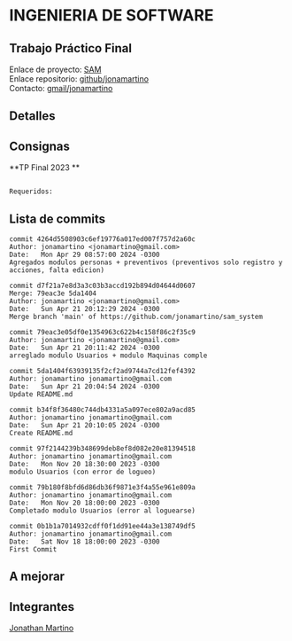 # INGENIERIA DE SOFTWARE

## Trabajo Práctico Final

Enlace de proyecto: [SAM](https://jonamartino.github.io/sam_system/index.html)              
Enlace repositorio: [github/jonamartino](https://github.com/jonamartino/sam_system)                                                        
Contacto: [gmail/jonamartino](mailto:jonamartino@gmail.com)

## Detalles

## Consignas

**TP Final 2023 **

```

Requeridos:

```

## Lista de commits
```
commit 4264d5508903c6ef19776a017ed007f757d2a60c 
Author: jonamartino <jonamartino@gmail.com>
Date:   Mon Apr 29 08:57:00 2024 -0300
Agregados modulos personas + preventivos (preventivos solo registro y acciones, falta edicion)
```
```
commit d7f21a7e8d3a3c03b3accd192b894d04644d0607
Merge: 79eac3e 5da1404
Author: jonamartino <jonamartino@gmail.com>
Date:   Sun Apr 21 20:12:29 2024 -0300
Merge branch 'main' of https://github.com/jonamartino/sam_system
```
```
commit 79eac3e05df0e1354963c622b4c158f86c2f35c9
Author: jonamartino <jonamartino@gmail.com>
Date:   Sun Apr 21 20:11:42 2024 -0300
arreglado modulo Usuarios + modulo Maquinas comple
```
```
commit 5da1404f63939135f2cf2ad9744a7cd12fef4392
Author: jonamartino jonamartino@gmail.com
Date:   Sun Apr 21 20:04:54 2024 -0300
Update README.md
```
```
commit b34f8f36480c744db4331a5a097ece802a9acd85
Author: jonamartino jonamartino@gmail.com
Date:   Sun Apr 21 20:10:05 2024 -0300
Create README.md
```
```
commit 97f2144239b348699deb8ef8d082e20e81394518
Author: jonamartino jonamartino@gmail.com
Date:   Mon Nov 20 18:30:00 2023 -0300
modulo Usuarios (con error de logueo)
```
```
commit 79b180f8bfd6d86db36f9871e3f4a55e961e809a
Author: jonamartino jonamartino@gmail.com
Date:   Mon Nov 20 18:00:00 2023 -0300
Completado modulo Usuarios (error al loguearse)
```
```
commit 0b1b1a7014932cdff0f1dd91ee44a3e138749df5
Author: jonamartino jonamartino@gmail.com
Date:   Sat Nov 18 18:00:00 2023 -0300
First Commit
```
## A mejorar



## Integrantes 
[Jonathan Martino](https://github.com/jonamartino/TP1)
